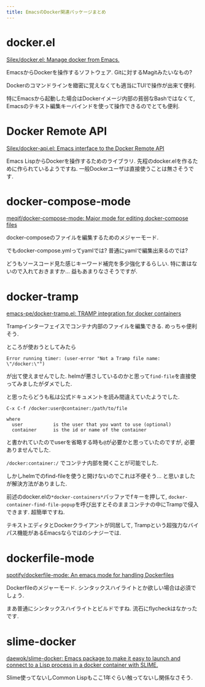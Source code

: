 ```yaml
---
title: EmacsのDocker関連パッケージまとめ
---
```


# docker.el

[Silex/docker.el: Manage docker from Emacs.](https://github.com/Silex/docker.el)

EmacsからDockerを操作するソフトウェア.
Gitに対するMagitみたいなもの?

Dockerのコマンドラインを緻密に覚えなくても適当にTUIで操作が出来て便利.

特にEmacsから起動した場合はDockerイメージ内部の貧弱なBashではなくて,
Emacsのテキスト編集キーバインドを使って操作できるのでとても便利.

# Docker Remote API

[Silex/docker-api.el: Emacs interface to the Docker Remote API](https://github.com/Silex/docker-api.el)

Emacs LispからDockerを操作するためのライブラリ.
先程のdocker.elを作るために作られているようですね.
一般Dockerユーザは直接使うことは無さそうです.

# docker-compose-mode

[meqif/docker-compose-mode: Major mode for editing docker-compose files](https://github.com/meqif/docker-compose-mode)

docker-composeのファイルを編集するためのメジャーモード.

でもdocker-compose.ymlってyamlでは?
普通にyamlで編集出来るのでは?

どうもソースコード見た感じキーワード補完を多少強化するらしい.
特に害はないので入れておきますか…
益もあまりなさそうですが.

# docker-tramp

[emacs-pe/docker-tramp.el: TRAMP integration for docker containers](https://github.com/emacs-pe/docker-tramp.el)

Trampインターフェイスでコンテナ内部のファイルを編集できる.
めっちゃ便利そう.

ところが使おうとしてみたら

~~~
Error running timer: (user-error "Not a Tramp file name: \"/docker:\"")
~~~

が出て使えませんでした.
helmが悪さしているのかと思って`find-file`を直接使ってみましたがダメでした.

と思ったらどうも私は公式ドキュメントを読み間違えていたようでした.

~~~
C-x C-f /docker:user@container:/path/to/file

where
  user           is the user that you want to use (optional)
  container      is the id or name of the container
~~~

と書かれていたのでuserを省略する時も`@`が必要かと思っていたのですが,
必要ありませんでした.

`/docker:container:/`
でコンテナ内部を開くことが可能でした.

しかしhelmでのfind-fileを使うと開けないのでこれは不便そう…
と思いましたが解決方法がありました.

前述のdocker.elの`*docker-containers*`バッファで<kbd>f</kbd>キーを押して,
`docker-container-find-file-popup`を呼び出すとそのままコンテナの中にTrampで侵入できます.
超簡単ですね.

テキストエディタとDockerクライアントが同居して,
Trampという超強力なバイパス機能があるEmacsならではのシナジーでは.

# dockerfile-mode

[spotify/dockerfile-mode: An emacs mode for handling Dockerfiles](https://github.com/spotify/dockerfile-mode)

Dockerfileのメジャーモード.
シンタックスハイライトとか欲しい場合は必須でしょう.

まあ普通にシンタックスハイライトとビルドですね.
流石にflycheckはなかったです.

# slime-docker

[daewok/slime-docker: Emacs package to make it easy to launch and connect to a Lisp process in a docker container with SLIME.](https://github.com/daewok/slime-docker)

Slime使ってないしCommon Lispもここ1年ぐらい触ってないし関係なさそう.
